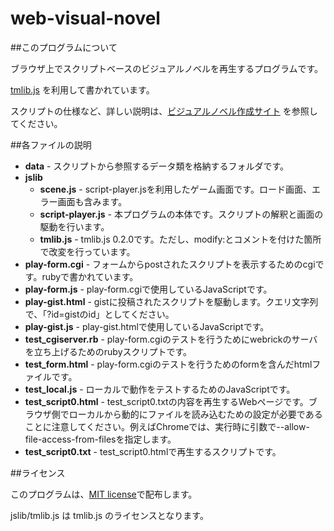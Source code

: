 web-visual-novel
================

##このプログラムについて

ブラウザ上でスクリプトベースのビジュアルノベルを再生するプログラムです。

[tmlib.js](http://phi-jp.github.io/tmlib.js/) を利用して書かれています。

スクリプトの仕様など、詳しい説明は、[ビジュアルノベル作成サイト](http://plk.sakura.ne.jp/wvn/)
を参照してください。

##各ファイルの説明

  * **data** - スクリプトから参照するデータ類を格納するフォルダです。
  * **jslib**
    * **scene.js** - script-player.jsを利用したゲーム画面です。ロード画面、エラー画面も含みます。
    * **script-player.js** - 本プログラムの本体です。スクリプトの解釈と画面の駆動を行います。
    * **tmlib.js** - tmlib.js 0.2.0です。ただし、modify:とコメントを付けた箇所で改変を行っています。
  * **play-form.cgi** - フォームからpostされたスクリプトを表示するためのcgiです。rubyで書かれています。
  * **play-form.js** - play-form.cgiで使用しているJavaScriptです。
  * **play-gist.html** - gistに投稿されたスクリプトを駆動します。クエリ文字列で、「?id=gistのid」としてください。
  * **play-gist.js** - play-gist.htmlで使用しているJavaScriptです。
  * **test_cgiserver.rb** - play-form.cgiのテストを行うためにwebrickのサーバを立ち上げるためのrubyスクリプトです。
  * **test_form.html** - play-form.cgiのテストを行うためのformを含んだhtmlファイルです。
  * **test_local.js** - ローカルで動作をテストするためのJavaScriptです。
  * **test_script0.html** - test_script0.txtの内容を再生するWebページです。ブラウザ側でローカルから動的にファイルを読み込むための設定が必要であることに注意してください。例えばChromeでは、実行時に引数で--allow-file-access-from-filesを指定します。
  * **test_script0.txt** - test_script0.htmlで再生するスクリプトです。

##ライセンス

このプログラムは、[MIT license](http://www.opensource.org/licenses/mit-license.php)で配布します。

jslib/tmlib.js は tmlib.js のライセンスとなります。
